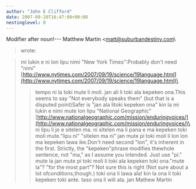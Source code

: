 ```yaml
---
author: "John E Clifford"
date: 2007-09-20T16:47:00+00:00
nestinglevel: 0
---
```

Modifier after noun!---
 Matthew Martin <[matt@suburbandestiny.com](mailto://matt@suburbandestiny.com)\
> wrote:

> mi lukin e ni lon lipu nimi "New York Times":Probably don't need "nimi"
> [http://www.nytimes.com/2007/09/19/science/19language.html](http://www.nytimes.com/2007/09/19/science/19language.html)\
>> tempo ni la toki mute li moli. jan ali li toki ala kepeken ona.This seems to say "Not everybody speaks them" (but that is a disputed point)Safer is "jan ala litoki kepeken ona"
> kin la mi lukin e nimi mute lon lipu "National Geographic"
>> [http://www.nationalgeographic.com/mission/enduringvoices/](http://www.nationalgeographic.com/mission/enduringvoices/)\
>> ni lipu li jo e sitelen ma. ni sitelen ma li pana e ma kepeken toki moli
> mute."lipu ni" "sitelen ma ni"
> jan mute pi toki moli li lon lon ma kepeken lawa ike.Don't need second "lon", it's inherent in the first. Strictly, the "kepeken"phrase modifies thewhole sentence, not "ma," as I assume you intended. Just use "pi."
>> mute la jan mute pi toki moli li toki ala kepeken toki ona."mute la"? "for the most part"? Not sure this is right (Not sure about a lot ofconditions,though.)
> toki ona li lawa ala! kin la ona li toki kepeken toki ante. taso ona li wili
> ala.
>> jan Mathew Martin
>